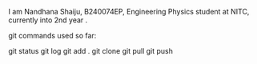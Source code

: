I am Nandhana Shaiju, B240074EP, Engineering Physics student at NITC, currently into 2nd year .

git commands used so far:

git status 
git log 
git add .
git clone
git pull
git push
